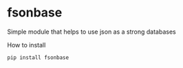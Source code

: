 # fsonbase
Simple module that helps to use json as a strong databases

How to install 

```
pip install fsonbase
```

